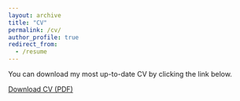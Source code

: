 ```yaml
---
layout: archive
title: "CV"
permalink: /cv/
author_profile: true
redirect_from:
  - /resume
---
```


You can download my most up-to-date CV by clicking the link below.

[Download CV (PDF)](/files/paper3.pdf)
